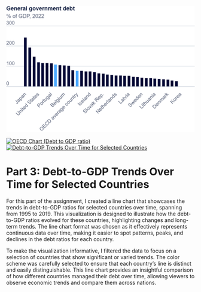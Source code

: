 ![Assignment 2](https://raw.githubusercontent.com/Aagam2020/Shahportfolio/main/export-2024-11-02T14_48_44.590Z.png)

<div class='tableauPlaceholder' id='viz1730560702155' style='position: relative'>
    <noscript>
        <a href='#'>
            <img alt='OECD Chart (Debt to GDP ratio)' 
                 src='https://public.tableau.com/static/images/OE/OECDchartpart2/Sheet1/1_rss.png' 
                 style='border: none' />
        </a>
    </noscript>
    <object class='tableauViz' style='display:none;'>
        <param name='host_url' value='https%3A%2F%2Fpublic.tableau.com%2F' />
        <param name='embed_code_version' value='3' />
        <param name='site_root' value='' />
        <param name='name' value='OECDchartpart2&#47;Sheet1' />
        <param name='tabs' value='no' />
        <param name='toolbar' value='yes' />
        <param name='static_image' value='https://public.tableau.com/static/images/OE/OECDchartpart2/Sheet1/1.png' />
        <param name='animate_transition' value='yes' />
        <param name='display_static_image' value='yes' />
        <param name='display_spinner' value='yes' />
        <param name='display_overlay' value='yes' />
        <param name='display_count' value='yes' />
        <param name='language' value='en-US' />
        <param name='filter' value='publish=yes' />
    </object>
</div>
<script type='text/javascript'>
    var divElement = document.getElementById('viz1730560702155');
    var vizElement = divElement.getElementsByTagName('object')[0];
    vizElement.style.width='100%';
    vizElement.style.height=(divElement.offsetWidth*0.75)+'px';
    var scriptElement = document.createElement('script');
    scriptElement.src = 'https://public.tableau.com/javascripts/api/viz_v1.js';
    vizElement.parentNode.insertBefore(scriptElement, vizElement);
</script>

<div class='tableauPlaceholder' id='viz1730562035365' style='position: relative'>
    <noscript>
        <a href='#'>
            <img alt='Debt-to-GDP Trends Over Time for Selected Countries' 
                 src='https://public.tableau.com/static/images/pa/part3assignment2/Sheet1/1_rss.png' 
                 style='border: none' />
        </a>
    </noscript>
    <object class='tableauViz' style='display:none;'>
        <param name='host_url' value='https%3A%2F%2Fpublic.tableau.com%2F' />
        <param name='embed_code_version' value='3' />
        <param name='site_root' value='' />
        <param name='name' value='part3assignment2/Sheet1' />
        <param name='tabs' value='no' />
        <param name='toolbar' value='yes' />
        <param name='static_image' value='https://public.tableau.com/static/images/pa/part3assignment2/Sheet1/1.png' />
        <param name='animate_transition' value='yes' />
        <param name='display_static_image' value='yes' />
        <param name='display_spinner' value='yes' />
        <param name='display_overlay' value='yes' />
        <param name='display_count' value='yes' />
        <param name='language' value='en-US' />
        <param name='filter' value='publish=yes' />
    </object>
</div>
<script type='text/javascript'>
    var divElement = document.getElementById('viz1730562035365');
    var vizElement = divElement.getElementsByTagName('object')[0];
    vizElement.style.width='100%';
    vizElement.style.height=(divElement.offsetWidth*0.75)+'px';
    var scriptElement = document.createElement('script');
    scriptElement.src = 'https://public.tableau.com/javascripts/api/viz_v1.js';
    vizElement.parentNode.insertBefore(scriptElement, vizElement);
</script>

# Part 3: Debt-to-GDP Trends Over Time for Selected Countries
For this part of the assignment, I created a line chart that showcases the trends in debt-to-GDP ratios for selected countries over time, spanning from 1995 to 2019. This visualization is designed to illustrate how the debt-to-GDP ratios evolved for these countries, highlighting changes and long-term trends. The line chart format was chosen as it effectively represents continuous data over time, making it easier to spot patterns, peaks, and declines in the debt ratios for each country.

To make the visualization informative, I filtered the data to focus on a selection of countries that show significant or varied trends. The color scheme was carefully selected to ensure that each country’s line is distinct and easily distinguishable. This line chart provides an insightful comparison of how different countries managed their debt over time, allowing viewers to observe economic trends and compare them across nations.


